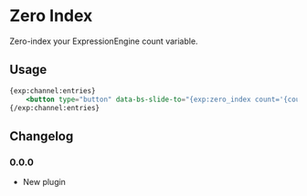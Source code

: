 # Zero Index

Zero-index your ExpressionEngine count variable.

## Usage

```handlebars
{exp:channel:entries}
    <button type="button" data-bs-slide-to="{exp:zero_index count='{count}'}"></button>
{/exp:channel:entries}
```

## Changelog

### 0.0.0

- New plugin
